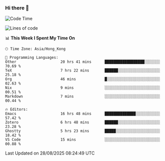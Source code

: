 ### Hi there 👋

<!--
**nicehiro/nicehiro** is a ✨ _special_ ✨ repository because its `README.md` (this file) appears on your GitHub profile.

Here are some ideas to get you started:

- 🔭 I’m currently working on ...
- 🌱 I’m currently learning ...
- 👯 I’m looking to collaborate on ...
- 🤔 I’m looking for help with ...
- 💬 Ask me about ...
- 📫 How to reach me: ...
- 😄 Pronouns: ...
- ⚡ Fun fact: ...
-->

<!--START_SECTION:waka-->
![Code Time](http://img.shields.io/badge/Code%20Time-953%20hrs%2022%20mins-blue)

![Lines of code](https://img.shields.io/badge/From%20Hello%20World%20I%27ve%20Written-1.9%20million%20lines%20of%20code-blue)

📊 **This Week I Spent My Time On** 

```text
🕑︎ Time Zone: Asia/Hong_Kong

💬 Programming Languages: 
Other                    20 hrs 41 mins      ██████████████████░░░░░░░   70.69 % 
TeX                      7 hrs 22 mins       ██████░░░░░░░░░░░░░░░░░░░   25.18 % 
Org                      46 mins             █░░░░░░░░░░░░░░░░░░░░░░░░   02.63 % 
Nix                      9 mins              ░░░░░░░░░░░░░░░░░░░░░░░░░   00.51 % 
Markdown                 7 mins              ░░░░░░░░░░░░░░░░░░░░░░░░░   00.44 % 

🔥 Editors: 
Emacs                    16 hrs 48 mins      ██████████████░░░░░░░░░░░   57.42 % 
Zotero                   6 hrs 48 mins       ██████░░░░░░░░░░░░░░░░░░░   23.28 % 
Ghostty                  5 hrs 23 mins       █████░░░░░░░░░░░░░░░░░░░░   18.42 % 
VS Code                  15 mins             ░░░░░░░░░░░░░░░░░░░░░░░░░   00.88 % 
```


 Last Updated on 28/08/2025 08:24:49 UTC
<!--END_SECTION:waka-->
